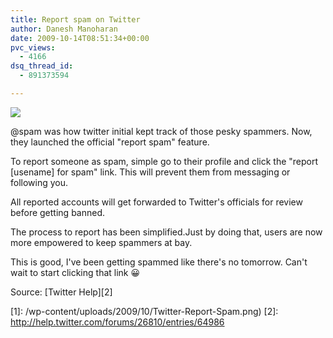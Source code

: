 ```yaml
---
title: Report spam on Twitter
author: Danesh Manoharan
date: 2009-10-14T08:51:34+00:00
pvc_views:
  - 4166
dsq_thread_id:
  - 891373594

---
```

![](/wp-content/uploads/2009/10/Twitter-Report-Spam.png)

@spam was how twitter initial kept track of those pesky spammers. Now, they launched the official "report spam" feature.

To report someone as spam, simple go to their profile and click the "report [usename] for spam" link. This will prevent them from messaging or following you.

All reported accounts will get forwarded to Twitter's officials for review before getting banned.

The process to report has been simplified.Just by doing that, users are now more empowered to keep spammers at bay.

This is good, I've been getting spammed like there's no tomorrow. Can't wait to start clicking that link 😀

Source: [Twitter Help][2]

 [1]: /wp-content/uploads/2009/10/Twitter-Report-Spam.png)
 [2]: http://help.twitter.com/forums/26810/entries/64986